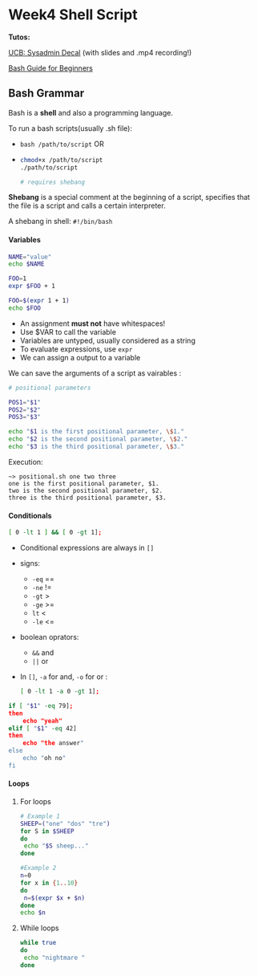 # Week4 Shell Script

**Tutos:** 

[UCB: Sysadmin Decal](https://decal.ocf.berkeley.edu/) (with slides and .mp4 recording!)

[Bash Guide for Beginners](https://tldp.org/LDP/Bash-Beginners-Guide/html/)



## Bash Grammar

Bash is a **shell** and also a programming language.

To run a bash scripts(usually .sh file):

- `bash /path/to/script` OR

- ```bash
  chmod+x /path/to/script
  ./path/to/script
  
  # requires shebang
  ```

**Shebang** is a special comment at the beginning of a script, specifies that the file is a script and calls a certain interpreter. 

A shebang in shell: `#!/bin/bash`



#### Variables

```bash
NAME="value"
echo $NAME

FOO=1
expr $FOO + 1

FOO=$(expr 1 + 1)
echo $FOO
```

- An assignment **must not** have whitespaces!
- Use $VAR to call the variable
- Variables are untyped, usually considered as a string
- To evaluate expressions, use `expr`
- We can assign a output to a variable



We can save the arguments of a script as vairables :

```bash
# positional parameters

POS1="$1"
POS2="$2"
POS3="$3"

echo "$1 is the first positional parameter, \$1."
echo "$2 is the second positional parameter, \$2."
echo "$3 is the third positional parameter, \$3."
```

Execution:

```shell
~> positional.sh one two three
one is the first positional parameter, $1.
two is the second positional parameter, $2.
three is the third positional parameter, $3.
```



#### Conditionals

```bash
[ 0 -lt 1 ] && [ 0 -gt 1];
```

- Conditional expressions are always in `[]`

- signs:

  - `-eq`  ==
  - `-ne` !=
  - `-gt` >
  - `-ge` >=
  - `lt` <
  - `-le` <=

- boolean oprators:

  - `&&` and
  - `||` or

- In `[]`, `-a` for and, `-o` for or :

  ```bash
  [ 0 -lt 1 -a 0 -gt 1];
  ```



```bash
if [ "$1" -eq 79];
then
	echo "yeah"
elif [ "$1" -eq 42]
then
	echo "the answer"
else
	echo "oh no"
fi
```



#### Loops

1. For loops

   ```bash
   # Example 1
   SHEEP=("one" "dos" "tre")
   for S in $SHEEP
   do
   	echo "$S sheep..."
   done
   
   #Example 2
   n=0
   for x in {1..10}
   do
   	n=$(expr $x + $n)
   done
   echo $n
   ```

2. While loops

   ```bash
   while true
   do
   	echo "nightmare "
   done
   ```
   
